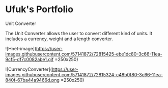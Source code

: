 # Ufuk's Portfolio

Unit Converter

The Unit Converter allows the user to convert different kind of units. It includes a currency, weight and a length converter.


![Hnet-image](https://user-images.githubusercontent.com/57141872/72815425-ebe1dc80-3c66-11ea-9cf5-df7c0082abe1.gif =250x250)

![CurrencyConverter](https://user-images.githubusercontent.com/57141872/72815324-c48b0f80-3c66-11ea-840f-67ba44a9466d.png  =250x250)
